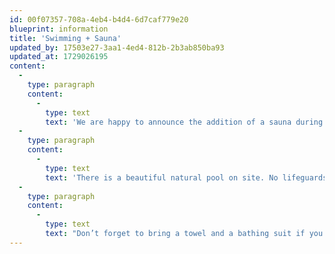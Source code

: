 ```yaml
---
id: 00f07357-708a-4eb4-b4d4-6d7caf779e20
blueprint: information
title: 'Swimming + Sauna'
updated_by: 17503e27-3aa1-4ed4-812b-2b3ab850ba93
updated_at: 1729026195
content:
  -
    type: paragraph
    content:
      -
        type: text
        text: 'We are happy to announce the addition of a sauna during the festival this year. Keep your sauna time to a max of 20 minutes. Please shower prior to going into the sauna and sit on a towel whenever possible.'
  -
    type: paragraph
    content:
      -
        type: text
        text: 'There is a beautiful natural pool on site. No lifeguards on duty so please look out for one another. Swimming after dark is not allowed.'
  -
    type: paragraph
    content:
      -
        type: text
        text: "Don’t forget to bring a towel and a bathing suit if you’d like to take a dip.\_"
---
```

